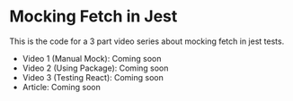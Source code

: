# Mocking Fetch in Jest

This is the code for a 3 part video series about mocking fetch in jest tests.

- Video 1 (Manual Mock): Coming soon
- Video 2 (Using Package): Coming soon
- Video 3 (Testing React): Coming soon
- Article: Coming soon

